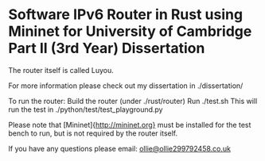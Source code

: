 # Software IPv6 Router in Rust using Mininet for University of Cambridge Part II (3rd Year) Dissertation

The router itself is called Luyou.

For more information please check out my dissertation in ./dissertation/

To run the router:
Build the router (under ./rust/router)
Run ./test.sh
This will run the test in ./python/test/test_playground.py

Please note that [Mininet]{http://mininet.org} must be installed for the test bench to run, but is not required by the router itself.

If you have any questions please email: ollie@ollie299792458.co.uk
